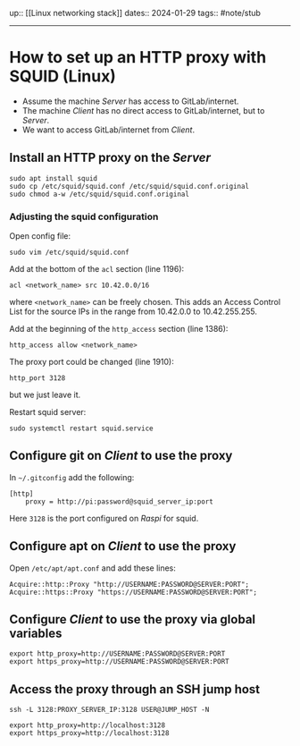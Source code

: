 up:: [[Linux networking stack]]
dates:: 2024-01-29
tags:: #note/stub

---

# How to set up an HTTP proxy with SQUID (Linux)

- Assume the machine *Server* has access to GitLab/internet.
- The machine *Client* has no direct access to GitLab/internet, but to *Server*.
- We want to access GitLab/internet from *Client*.

## Install an HTTP proxy on the *Server*
```shell
sudo apt install squid
sudo cp /etc/squid/squid.conf /etc/squid/squid.conf.original
sudo chmod a-w /etc/squid/squid.conf.original
```

### Adjusting the squid configuration
Open config file:
```shell
sudo vim /etc/squid/squid.conf
```

Add at the bottom of the `acl` section (line 1196):
```
acl <network_name> src 10.42.0.0/16
```
where `<network_name>` can be freely chosen.
This adds an Access Control List for the source IPs in the range from 10.42.0.0 to 10.42.255.255.

Add at the beginning of the `http_access` section (line 1386):
```
http_access allow <network_name>
```

The proxy port could be changed (line 1910):
```
http_port 3128
```
but we just leave it.

Restart squid server:
```shell
sudo systemctl restart squid.service
```

## Configure git on *Client* to use the proxy

In `~/.gitconfig` add the following:
```
[http]
    proxy = http://pi:password@squid_server_ip:port
```
Here `3128` is the port configured on *Raspi* for squid.


## Configure apt on *Client* to use the proxy

Open `/etc/apt/apt.conf` and add these lines:
```text
Acquire::http::Proxy "http://USERNAME:PASSWORD@SERVER:PORT";
Acquire::https::Proxy "https://USERNAME:PASSWORD@SERVER:PORT";
```

## Configure *Client* to use the proxy via global variables

```
export http_proxy=http://USERNAME:PASSWORD@SERVER:PORT
export https_proxy=http://USERNAME:PASSWORD@SERVER:PORT
```

## Access the proxy through an SSH jump host

```shell
ssh -L 3128:PROXY_SERVER_IP:3128 USER@JUMP_HOST -N
```

```
export http_proxy=http://localhost:3128
export https_proxy=http://localhost:3128
```